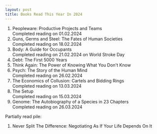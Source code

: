 ```yaml
---
layout: post
title: Books Read This Year In 2024
---
```

1. Peopleware: Productive Projects and Teams  
   Completed reading on 01.02.2024 
2. Guns, Germs and Steel: The Fates of Human Societies  
   Completed reading on 18.02.2024
3. Body: A Guide for Occupants  
   Completed reading on 21.02.2024 on World Stroke Day
4. Debt: The First 5000 Years
5. Think Again: The Power of Knowing What You Don't Know
6. Psych: The Story of the Human Mind  
   Completed reading on 26.02.2024
7. The Economics of Collusion: Cartels and Bidding Rings  
   Completed reading on 13.03.2024
8. The Setup  
   Completed reading on 15.03.2024
9. Genome: The Autobiography of a Species in 23 Chapters  
   Completed reading on 26.03.2024
   
Partially read pile:

1. Never Split The Difference: Negotiating As If Your Life Depends On It












